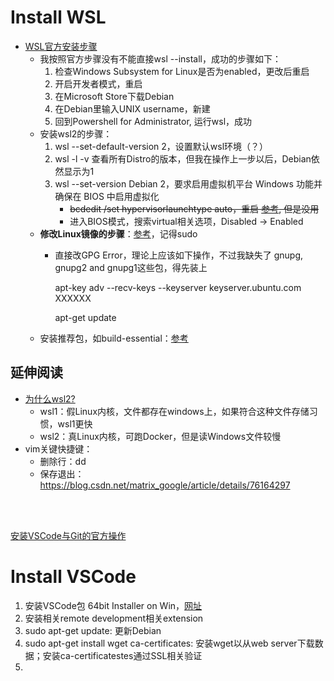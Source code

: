 # Install WSL

- [WSL官方安装步骤](https://docs.microsoft.com/en-us/windows/wsl/install)
  - 我按照官方步骤没有不能直接wsl --install，成功的步骤如下：
    1. 检查Windows Subsystem for Linux是否为enabled，更改后重启
    2. 开启开发者模式，重启
    3. 在Microsoft Store下载Debian
    4. 在Debian里输入UNIX username，新建
    5. 回到Powershell for Administrator, 运行wsl，成功
  - 安装wsl2的步骤：
    1. wsl --set-default-version 2，设置默认wsl环境（？）
    2. wsl -l -v 查看所有Distro的版本，但我在操作上一步以后，Debian依然显示为1
    3. wsl --set-version Debian 2，要求启用虚拟机平台 Windows 功能并确保在 BIOS 中启用虚拟化
        - ~~bcdedit /set hypervisorlaunchtype auto，重启 [参考](https://www.jianshu.com/p/12040389e0e2), 但是没用~~
        - 进入BIOS模式，搜索virtual相关选项，Disabled -> Enabled
  - **修改Linux镜像的步骤**：[参考](https://blog.csdn.net/qq_39263240/article/details/79342582)，记得sudo
    - 直接改GPG Error，理论上应该如下操作，不过我缺失了 gnupg, gnupg2 and gnupg1这些包，得先装上
    
      apt-key adv --recv-keys --keyserver keyserver.ubuntu.com XXXXXX
    
      apt-get update
  - 安装推荐包，如build-essential：[参考](https://sysin.org/blog/debian-11-install/)



## 延伸阅读
- [为什么wsl2?](https://docs.microsoft.com/en-us/windows/wsl/compare-versions)
  - wsl1：假Linux内核，文件都存在windows上，如果符合这种文件存储习惯，wsl1更快
  - wsl2：真Linux内核，可跑Docker，但是读Windows文件较慢
- vim关键快捷键：
  - 删除行：dd
  - 保存退出：https://blog.csdn.net/matrix_google/article/details/76164297

</br>
</br>

[安装VSCode与Git的官方操作](https://docs.microsoft.com/en-us/windows/wsl/tutorials/wsl-vscode)

# Install VSCode
1. 安装VSCode包 64bit Installer on Win，[网址](https://code.visualstudio.com/download#)
2. 安装相关remote development相关extension
3. sudo apt-get update: 更新Debian
4. sudo apt-get install wget ca-certificates: 安装wget以从web server下载数据；安装ca-certificatestes通过SSL相关验证
5. 

